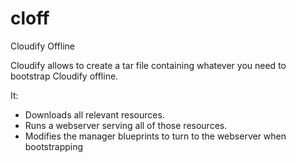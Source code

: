 # cloff
Cloudify Offline


Cloudify allows to create a tar file containing whatever you need to bootstrap Cloudify offline.

It:

* Downloads all relevant resources.
* Runs a webserver serving all of those resources.
* Modifies the manager blueprints to turn to the webserver when bootstrapping
